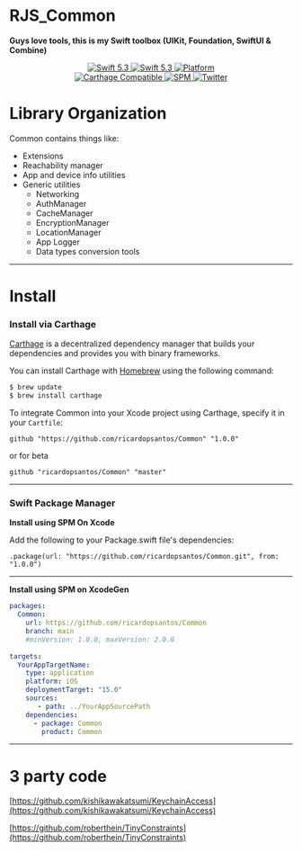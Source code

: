 # RJS_Common

__Guys love tools, this is my Swift toolbox (UIKit, Foundation, SwiftUI & Combine)__

<p align="center">
   <a href="https://developer.apple.com/swift/">
      <img src="https://img.shields.io/badge/Swift-5.1-orange.svg?style=flat" alt="Swift 5.3">
   </a>
    <a href="https://developer.apple.com/swift/">
      <img src="https://img.shields.io/badge/Xcode-15.4.-blue.svg" alt="Swift 5.3">
   </a>
   <a href="">
      <img src="https://img.shields.io/cocoapods/p/ValidatedPropertyKit.svg?style=flat" alt="Platform">
   </a>
   <br/>
   <a href="https://github.com/Carthage/Carthage">
      <img src="https://img.shields.io/badge/Carthage-compatible-4BC51D.svg?style=flat" alt="Carthage Compatible">
   </a>
   <a href="https://github.com/apple/swift-package-manager">
      <img src="https://img.shields.io/badge/Swift%20Package%20Manager-compatible-brightgreen.svg" alt="SPM">
   </a>
   <a href="https://twitter.com/ricardo_psantos/">
      <img src="https://img.shields.io/badge/Twitter-@ricardo_psantos-blue.svg?style=flat" alt="Twitter">
   </a>
</p>


# Library Organization

Common contains things like:

* Extensions
* Reachability manager
* App and device info utilities
* Generic utilities 
   * Networking
   * AuthManager
   * CacheManager
   * EncryptionManager
   * LocationManager
   * App Logger
   * Data types conversion tools

---

# Install

### Install via Carthage

[Carthage](https://github.com/Carthage/Carthage) is a decentralized dependency manager that builds your dependencies and provides you with binary frameworks.

You can install Carthage with [Homebrew](http://brew.sh/) using the following command:

```bash
$ brew update
$ brew install carthage
```

To integrate Common into your Xcode project using Carthage, specify it in your `Cartfile`:

```ogdl
github "https://github.com/ricardopsantos/Common" "1.0.0"
```

or for beta

```ogdl
github "ricardopsantos/Common" "master"
```

---

### Swift Package Manager

__Install using SPM On Xcode__

Add the following to your Package.swift file's dependencies:

`.package(url: "https://github.com/ricardopsantos/Common.git", from: "1.0.0")`

---

__Install using SPM on XcodeGen__

```yml
packages:
  Common:
    url: https://github.com/ricardopsantos/Common
    branch: main
    #minVersion: 1.0.0, maxVersion: 2.0.0
    
targets:
  YourAppTargetName:
    type: application
    platform: iOS
    deploymentTarget: "15.0"
    sources:
       - path: ../YourAppSourcePath
    dependencies:
      - package: Common
        product: Common
```

---
        
# 3 party code

[https://github.com/kishikawakatsumi/KeychainAccess](https://github.com/kishikawakatsumi/KeychainAccess)

[https://github.com/roberthein/TinyConstraints](https://github.com/roberthein/TinyConstraints)

